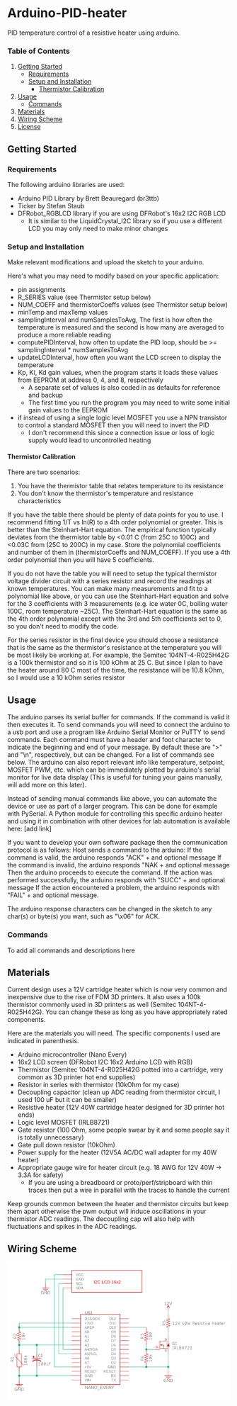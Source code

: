 # Arduino-PID-heater
PID temperature control of a resistive heater using arduino.

### Table of Contents
1. [Getting Started](#getting-started)
    - [Requirements](#requirements)
    - [Setup and Installation](#setup-and-installation)
        - [Thermistor Calibration](#thermistor-calibration)
2. [Usage](#usage)
    - [Commands](#commands)
3. [Materials](#materials)
4. [Wiring Scheme](#wiring-scheme)
5. [License](#license)

## Getting Started
### Requirements
The following arduino libraries are used:
- Arduino PID Library by Brett Beauregard (br3ttb)
- Ticker by Stefan Staub
- DFRobot_RGBLCD library if you are using DFRobot's 16x2 I2C RGB LCD
  - It is similar to the LiquidCrystal_I2C library so if you use a different LCD you may only need to make minor changes
  
### Setup and Installation
Make relevant modifications and upload the sketch to your arduino.

Here's what you may need to modify based on your specific application:
- pin assignments
- R_SERIES value (see Thermistor setup below)
- NUM_COEFF and thermistorCoeffs values (see Thermistor setup below)
- minTemp and maxTemp values 
- samplingInterval and numSamplesToAvg, The first is how often the temperature is measured and the second is how many are averaged to produce a more reliable reading
- computePIDInterval, how often to update the PID loop, should be >= samplingInterval * numSamplesToAvg
- updateLCDInterval, how often you want the LCD screen to display the temperature
- Kp, Ki, Kd gain values, when the program starts it loads these values from EEPROM at address 0, 4, and 8, respectively
  - A separate set of values is also coded in as defaults for reference and backup
  - The first time you run the program you may need to write some initial gain values to the EEPROM
- if instead of using a single logic level MOSFET you use a NPN transistor to control a standard MOSFET then you will need to invert the PID
  - I don't recommend this since a connection issue or loss of logic supply would lead to uncontrolled heating


#### Thermistor Calibration
There are two scenarios:
1. You have the thermistor table that relates temperature to its resistance
2. You don't know the thermistor's temperature and resistance characteristics

If you have the table there should be plenty of data points for you to use. I recommend fitting 1/T vs ln(R) to a 4th order polynomial or greater. 
This is better than the Steinhart-Hart equation. The empirical function typically deviates from the thermistor table by <0.01 C (from 25C to 100C) and <0.03C from (25C to 200C) in my case.
Store the polynomial coefficients and number of them in (thermistorCoeffs and NUM_COEFF). If you use a 4th order polynomial then you will have 5 coefficients.

If you do not have the table you will need to setup the typical thermistor voltage divider circuit with a series resistor and record the readings at known temperatures.
You can make many measurements and fit to a polynomial like above, or you can use the Steinhart-Hart equation and solve for the 3 coefficients with 3 measurements (e.g. ice water 0C, boiling water 100C, room temperature ~25C).
The Steinhart-Hart equation is the same as the 4th order polynomial except with the 3rd and 5th coefficients set to 0, so you don't need to modify the code.

For the series resistor in the final device you should choose a resistance that is the same as the thermistor's resistance at the temperature you will be most likely be working at.
For example, the Semitec 104NT-4-R025H42G is a 100k thermistor and so it is 100 kOhm at 25 C. But since I plan to have the heater around 80 C most of the time, the resistance will be 10.8 kOhm, so I would use a 10 kOhm series resistor

## Usage
The arduino parses its serial buffer for commands. If the command is valid it then executes it. 
To send commands you will need to connect the arduino to a usb port and use a program like Arduino Serial Monitor or PuTTY to send commands.
Each command must have a header and foot character to indicate the beginning and end of your message. By default these are ">" and "\n", respectively, but can be changed.
For a list of commands see below. The arduino can also report relevant info like temperature, setpoint, MOSFET PWM, etc. which can be immediately plotted by arduino's serial monitor for live data display (This is useful for tuning your gains manually, will add more on this later).

Instead of sending manual commands like above, you can automate the device or use as part of a larger program. This can be done for example with PySerial.
A Python module for controlling this specific arduino heater and using it in combination with other devices for lab automation is available here:
[add link]

If you want to develop your own software package then the communication protocol is as follows:
Host sends a command to the arduino:
If the command is valid, the arduino responds "ACK" + and optional message
If the command is invalid, the arduino responds "NAK  + and optional message
Then the arduino proceeds to execute the command.
If the action was performed successfully, the arduino responds with "SUCC"  + and optional message
If the action encountered a problem, the arduino responds with "FAIL"  + and optional message.

The arduino response characters can be changed in the sketch to any char(s) or byte(s) you want, such as "\x06" for ACK.

### Commands

To add all commands and descriptions here

## Materials
Current design uses a 12V cartridge heater which is now very common and inexpensive due to the rise of FDM 3D printers.
It also uses a 100k thermistor commonly used in 3D printers as well (Semitec 104NT-4-R025H42G). You can change these as long as you have appropriately rated components.

Here are the materials you will need. The specific components I used are indicated in parenthesis.
- Arduino microcontroller (Nano Every)
- 16x2 LCD screen (DFRobot I2C 16x2 Arduino LCD with RGB)
- Thermistor (Semitec 104NT-4-R025H42G potted into a cartridge, very common as 3D printer hot end supplies)
- Resistor in series with thermistor (10kOhm for my case)
- Decoupling capacitor (clean up ADC reading from thermistor circuit, I used 100 uF but it can be smaller)
- Resistive heater (12V 40W cartridge heater designed for 3D printer hot ends)
- Logic level MOSFET (IRLB8721)
- Gate resistor (100 Ohm, some people swear by it and some people say it is totally unnecessary)
- Gate pull down resistor (10kOhm)
- Power supply for the heater (12V5A AC/DC wall adapter for my 40W heater)
- Appropriate gauge wire for heater circuit (e.g. 18 AWG for 12V 40W -> 3.3A for safety)
  - If you are using a breadboard or proto/perf/stripboard with thin traces then put a wire in parallel with the traces to handle the current

Keep grounds common between the heater and thermistor circuits but keep them apart otherwise the pwm output will induce oscillations in your thermistor ADC readings. The decoupling cap will also help with fluctuations and spikes in the ADC readings.

## Wiring Scheme
![scheme](heater_wiring.png)
